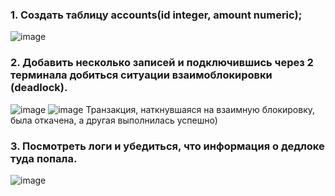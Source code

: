 ### 1. Создать таблицу accounts(id integer, amount numeric);

![image](https://github.com/user-attachments/assets/d8d68a12-4e5a-49c8-8199-de703614c2e2)

### 2. Добавить несколько записей и подключившись через 2 терминала добиться ситуации взаимоблокировки (deadlock).

![image](https://github.com/user-attachments/assets/b755b4aa-e7b4-4895-9209-401174631b00)
![image](https://github.com/user-attachments/assets/2dc5d537-b975-40d3-8d11-8336c1f3b6aa)
Транзакция, наткнувшаяся на взаимную блокировку, была откачена, а другая выполнилась успешно)

### 3. Посмотреть логи и убедиться, что информация о дедлоке туда попала.

![image](https://github.com/user-attachments/assets/fc848414-7caa-4639-8f44-cf79be46e936)
